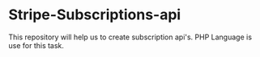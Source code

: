 # Stripe-Subscriptions-api
This repository will help us to create subscription api's. PHP Language is use for this task. 
